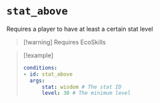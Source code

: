 # `stat_above`

Requires a player to have at least a certain stat level

> [!warning] Requires EcoSkills

> [!example]
> ```yaml
> conditions:
> - id: stat_above
>   args:
>       stat: wisdom # The stat ID
>       level: 30 # The minimum level
> ```
